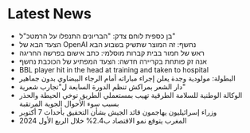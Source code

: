 # Latest News
-  בן כספית לוחם צדק: "הבריונים התנפלו על הרמטכ"ל"
-  הצעד הבא של OpenAI נחשף: זה המוצר שתשיק בשבוע הבא
-  ראש של חמור בבית קברות מוסלמי: כתב אישום בפרשה החריגה
-  אנה זק פותחת בקריירה חדשה: הצעד המפתיע של הכוכבת נחשף
-  BBL player hit in the head at training and taken to hospital
-  البطولة: مولودية وجدة يعلن إجراء مباراته أمام الرجاء البيضاوي بدون جماهير
-  دار الشعر بمراكش تنظم الدورة السابعة ل"تجارب شعرية"
-  الوكالة الوطنية للسلامة الطرقية تهيب بمستعملي الطريق توخي الحيطة والحذر بسبب سوء الأحوال الجوية المرتقبة
-  وزراء إسرائيليون يهاجمون قائد الجيش بشأن التحقيق بأحداث 7 أكتوبر
-  المغرب يتوقع نمو الاقتصاد ب2.4% خلال الربع الأول 2024
